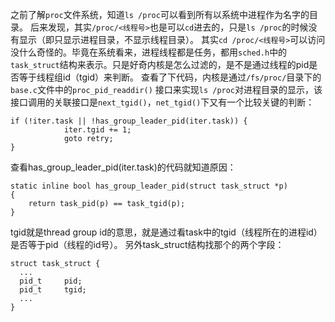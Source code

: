 之前了解`proc`文件系统，知道`ls /proc`可以看到所有以系统中进程作为名字的目录。
后来发现，其实`/proc/<线程号>`也是可以`cd`进去的，只是`ls /proc`的时候没有显示（即只显示进程目录，不显示线程目录）。
其实`cd /proc/<线程号>`可以访问没什么奇怪的。毕竟在系统看来，进程线程都是任务，都用`sched.h`中的`task_struct`结构来表示。只是好奇内核是怎么过滤的，是不是通过线程的pid是否等于线程组id（tgid）来判断。
查看了下代码，内核是通过`/fs/proc/`目录下的`base.c`文件中的`proc_pid_readdir()` 接口来实现`ls /proc`对进程目录的显示，该接口调用的关联接口是`next_tgid()`，`net_tgid()`下又有一个比较关键的判断：

```
if (!iter.task || !has_group_leader_pid(iter.task)) {
			iter.tgid += 1;
			goto retry;
}
```

查看has_group_leader_pid(iter.task)的代码就知道原因：

```
static inline bool has_group_leader_pid(struct task_struct *p)
{
	return task_pid(p) == task_tgid(p);
}
```

tgid就是thread group id的意思，就是通过看task中的tgid（线程所在的进程id）是否等于pid（线程的id号）。
另外task_struct结构找那个的两个字段：
```
struct task_struct {
  ...
  pid_t     pid;
  pid_t     tgid;
  ...
}
```
